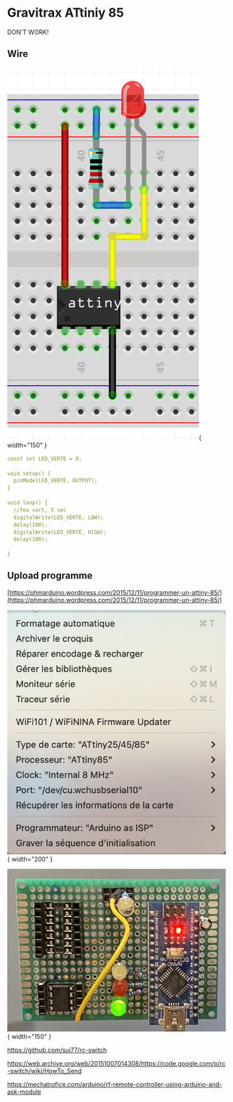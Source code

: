 # Gravitrax ATtiniy 85

DON'T WORK!

## Wire
![](../Gravitrax/Images/2023-10-30_09-55-08.png){ width="150" }

``` yaml
const int LED_VERTE = 0;

void setup() {
  pinMode(LED_VERTE, OUTPUT);
}

void loop() {
  //feu vert, 5 sec
  digitalWrite(LED_VERTE, LOW);
  delay(100);
  digitalWrite(LED_VERTE, HIGH);
  delay(100);

}
```
## Upload programme

[https://phmarduino.wordpress.com/2015/12/11/programmer-un-attiny-85/](https://phmarduino.wordpress.com/2015/12/11/programmer-un-attiny-85/)

![](../Gravitrax/Images/config-arduino.jpg){ width="200" }

![](../Gravitrax/Images/IMG_2704.jpg){ width="150" }

https://github.com/sui77/rc-switch

https://web.archive.org/web/20151007014308/https://code.google.com/p/rc-switch/wiki/HowTo_Send

https://mechatrofice.com/arduino/rf-remote-controller-using-arduino-and-ask-module